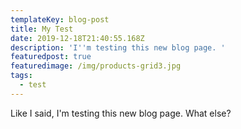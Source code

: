 ```yaml
---
templateKey: blog-post
title: My Test
date: 2019-12-18T21:40:55.168Z
description: 'I''m testing this new blog page. '
featuredpost: true
featuredimage: /img/products-grid3.jpg
tags:
  - test
---
```

Like I said, I'm testing this new blog page. What else?
